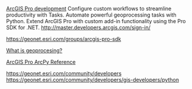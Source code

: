 [ArcGIS Pro development](https://developers.arcgis.com/extending-the-platform/)
Configure custom workflows to streamline productivity with Tasks.
Automate powerful geoprocessing tasks with Python.
Extend ArcGIS Pro with custom add-in functionality using the Pro SDK for .NET.
http://master.developers.arcgis.com/sign-in/

https://geonet.esri.com/groups/arcgis-pro-sdk

[What is geoprocesing?](http://pro.arcgis.com/en/pro-app/help/analysis/geoprocessing/basics/what-is-geoprocessing-.htm)

[ArcGIS Pro ArcPy Reference](http://pro.arcgis.com/en/pro-app/arcpy/main/arcgis-pro-arcpy-reference.htm)

https://geonet.esri.com/community/developers
https://geonet.esri.com/community/developers/gis-developers/python
